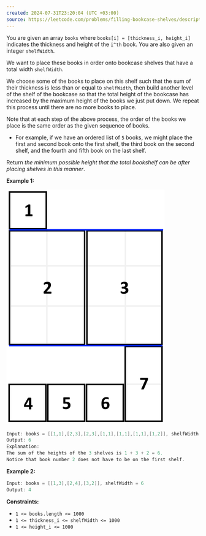 ```yaml
---
created: 2024-07-31T23:20:04 (UTC +03:00)
source: https://leetcode.com/problems/filling-bookcase-shelves/description/?envType=daily-question&envId=2024-07-31
---
```

You are given an array `books` where `books[i] = [thickness_i, height_i]` indicates the thickness and height of the `i^th` book. You are also given an integer `shelfWidth`.

We want to place these books in order onto bookcase shelves that have a total width `shelfWidth`.

We choose some of the books to place on this shelf such that the sum of their thickness is less than or equal to `shelfWidth`, then build another level of the shelf of the bookcase so that the total height of the bookcase has increased by the maximum height of the books we just put down. We repeat this process until there are no more books to place.

Note that at each step of the above process, the order of the books we place is the same order as the given sequence of books.

-   For example, if we have an ordered list of `5` books, we might place the first and second book onto the first shelf, the third book on the second shelf, and the fourth and fifth book on the last shelf.

Return _the minimum possible height that the total bookshelf can be after placing shelves in this manner_.


**Example 1:**

![img.png](img.png)

``` Java
Input: books = [[1,1],[2,3],[2,3],[1,1],[1,1],[1,1],[1,2]], shelfWidth = 4
Output: 6
Explanation:
The sum of the heights of the 3 shelves is 1 + 3 + 2 = 6.
Notice that book number 2 does not have to be on the first shelf.
```


**Example 2:**

``` Java
Input: books = [[1,3],[2,4],[3,2]], shelfWidth = 6
Output: 4
```


**Constraints:**

-   `1 <= books.length <= 1000`
-   `1 <= thickness_i <= shelfWidth <= 1000`
-   `1 <= height_i <= 1000`
